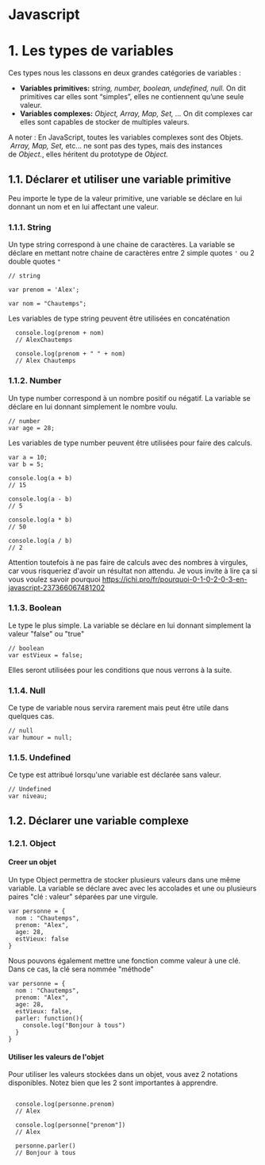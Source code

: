 # Javascript

# 1. Les types de variables 

Ces types nous les classons en deux grandes catégories de variables :

- **Variables primitives:** s*tring, number, boolean, undefined, null.*
On dit primitives car elles sont “simples”, elles ne contiennent qu’une seule valeur.
- **Variables complexes:** *Object, Array, Map, Set, ...*
On dit complexes car elles sont capables de stocker de multiples valeurs.

A noter : En JavaScript, toutes les variables complexes sont des Objets.  *Array, Map, Set,* etc… ne sont pas des types, mais des instances de *Object.*, elles héritent du prototype de *Object.*

## 1.1. Déclarer et utiliser une variable primitive 
Peu importe le type de la valeur primitive, une variable se déclare en lui donnant un nom et en lui affectant une valeur.

### 1.1.1. String
Un type string correspond à une chaine de caractères. La variable se déclare en mettant notre chaine de caractères entre 2 simple quotes ``` ' ``` ou 2 double quotes ``` " ```

```JS
// string

var prenom = 'Alex';

var nom = "Chautemps";

```
Les variables de type string peuvent être utilisées en concaténation
```JS
  console.log(prenom + nom)
  // AlexChautemps
  
  console.log(prenom + " " + nom)
  // Alex Chautemps

```

### 1.1.2. Number
Un type number correspond à un nombre positif ou négatif. La variable se déclare en lui donnant simplement le nombre voulu.
```JS
// number
var age = 28;
```

Les variables de type number peuvent être utilisées pour faire des calculs.

```JS
var a = 10;
var b = 5;

console.log(a + b)
// 15

console.log(a - b)
// 5

console.log(a * b)
// 50

console.log(a / b)
// 2
```

Attention toutefois à ne pas faire de calculs avec des nombres à virgules, car vous risqueriez d'avoir un résultat non attendu. 
Je vous invite à lire ça si vous voulez savoir pourquoi https://ichi.pro/fr/pourquoi-0-1-0-2-0-3-en-javascript-237366067481202

### 1.1.3. Boolean
Le type le plus simple. La variable se déclare en lui donnant simplement la valeur "false" ou "true"

```JS
// boolean
var estVieux = false;

```
Elles seront utilisées pour les conditions que nous verrons à la suite.

### 1.1.4. Null
Ce type de variable nous servira rarement mais peut être utile dans quelques cas.

```JS
// null
var humour = null;

```
### 1.1.5. Undefined
Ce type est attribué lorsqu'une variable est déclarée sans valeur.

```JS
// Undefined
var niveau;
```

## 1.2. Déclarer une variable complexe

### 1.2.1. Object

#### Creer un objet
Un type Object permettra de stocker plusieurs valeurs dans une même variable. La variable se déclare avec avec les accolades et une ou plusieurs paires "clé : valeur" séparées par une virgule.

```JS
var personne = {
  nom : "Chautemps",
  prenom: "Alex",
  age: 28,
  estVieux: false
}
```

Nous pouvons également mettre une fonction comme valeur à une clé. Dans ce cas, la clé sera nommée "méthode"

```JS
var personne = {
  nom : "Chautemps",
  prenom: "Alex",
  age: 28,
  estVieux: false,
  parler: function(){
    console.log("Bonjour à tous")
  }
}
```
#### Utiliser les valeurs de l'objet
Pour utiliser les valeurs stockées dans un objet, vous avez 2 notations disponibles. Notez bien que les 2 sont importantes à apprendre.

```JS

  console.log(personne.prenom)
  // Alex
  
  console.log(personne["prenom"])
  // Alex
  
  personne.parler()
  // Bonjour à tous

```



